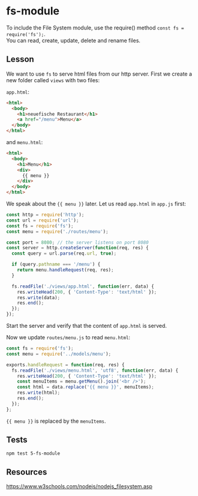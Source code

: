 # fs-module

To include the File System module, use the require() method `const fs = require('fs');`.  
You can read, create, update, delete and rename files.

## Lesson

We want to use `fs` to serve html files from our http server. First we create a new folder called `views` with two files:

`app.html`:

```html
<html>
  <body>
    <h1>neuefische Restaurant</h1>
    <a href="/menu">Menu</a>
  </body>
</html>
```

and `menu.html`:

```html
<html>
  <body>
    <h1>Menu</h1>
    <div>
      {{ menu }}
    </div>
  </body>
</html>
```

We speak about the `{{ menu }}` later. Let us read `app.html` in `app.js` first:

```js
const http = require('http');
const url = require('url');
const fs = require('fs');
const menu = require('./routes/menu');

const port = 8080; // the server listens on port 8080
const server = http.createServer(function(req, res) {
  const query = url.parse(req.url, true);

  if (query.pathname === '/menu') {
    return menu.handleRequest(req, res);
  }

  fs.readFile('./views/app.html', function(err, data) {
    res.writeHead(200, { 'Content-Type': 'text/html' });
    res.write(data);
    res.end();
  });
});
```

Start the server and verify that the content of `app.html` is served.

Now we update `routes/menu.js` to read `menu.html`:

```js
const fs = require('fs');
const menu = require('../models/menu');

exports.handleRequest = function(req, res) {
  fs.readFile('./views/menu.html', 'utf8', function(err, data) {
    res.writeHead(200, { 'Content-Type': 'text/html' });
    const menuItems = menu.getMenu().join('<br />');
    const html = data.replace('{{ menu }}', menuItems);
    res.write(html);
    res.end();
  });
};
```

`{{ menu }}` is replaced by the `menuItems`.

## Tests

`npm test 5-fs-module`

## Resources

https://www.w3schools.com/nodejs/nodejs_filesystem.asp
